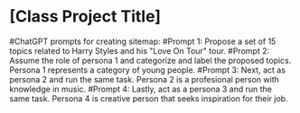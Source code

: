 # [Class Project Title]
#ChatGPT prompts for creating sitemap:
#Prompt 1: Propose a set of 15 topics related to Harry Styles and his "Love On Tour" tour.
#Prompt 2: Assume the role of persona 1 and categorize and label the proposed topics. Persona 1 represents a category of young people.
#Prompt 3: Next, act as persona 2 and run the same task. Persona 2 is a profesional person with knowledge in music.
#Prompt 4: Lastly, act as a persona 3 and run the same task. Persona 4 is creative person that seeks inspiration for their job.
